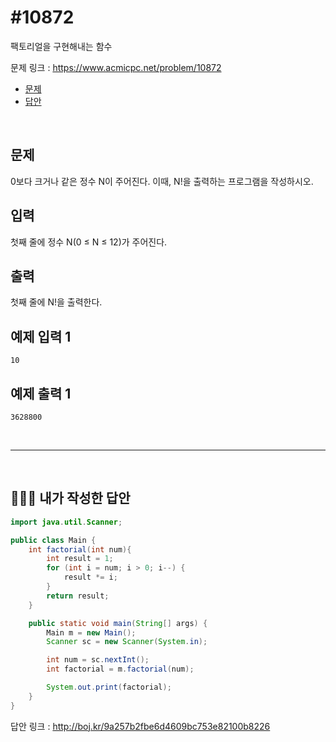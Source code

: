 # #10872

팩토리얼을 구현해내는 함수

문제 링크 : https://www.acmicpc.net/problem/10872

- [문제](#quiz)
- [답안](#answer)

<br>

## <a name="quiz"></a>문제

0보다 크거나 같은 정수 N이 주어진다. 이때, N!을 출력하는 프로그램을 작성하시오.

## 입력

첫째 줄에 정수 N(0 ≤ N ≤ 12)가 주어진다.

## 출력

첫째 줄에 N!을 출력한다.

## 예제 입력 1 						

```
10
```

## 예제 출력 1 						

```
3628800
```

<br>

------

<br>

## <a name="answer"></a>🙆🏻‍♂️ 내가 작성한 답안

```java
import java.util.Scanner;

public class Main {
    int factorial(int num){
        int result = 1;
        for (int i = num; i > 0; i--) {
            result *= i;
        }
        return result;
    }

    public static void main(String[] args) {
        Main m = new Main();
        Scanner sc = new Scanner(System.in);

        int num = sc.nextInt();
        int factorial = m.factorial(num);

        System.out.print(factorial);
    }
}
```

답안 링크 : http://boj.kr/9a257b2fbe6d4609bc753e82100b8226

<br>

<br>